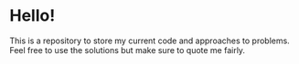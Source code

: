 # Hello!
This is a repository to store my current code and approaches to problems.
Feel free to use the solutions but make sure to quote me fairly.